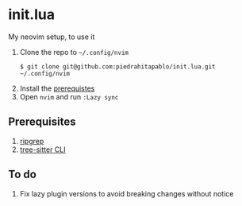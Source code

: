 # init.lua

My neovim setup, to use it

1. Clone the repo to `~/.config/nvim`
   ```
   $ git clone git@github.com:piedrahitapablo/init.lua.git ~/.config/nvim
   ```
1. Install the [prerequistes](#prerequisites)
1. Open `nvim` and run `:Lazy sync`

## Prerequisites

1. [ripgrep](https://github.com/BurntSushi/ripgrep)
1. [tree-sitter CLI](https://github.com/tree-sitter/tree-sitter)

## To do

1. Fix lazy plugin versions to avoid breaking changes without notice
